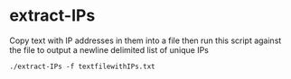 # extract-IPs

Copy text with IP addresses in them into a file then run this script against the file to output a newline delimited list of unique IPs

```./extract-IPs -f textfilewithIPs.txt```
